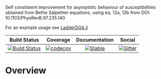 Self constistent improvement for asymptotic behaviour of susceptibilities obtained from Bethe Salpether equations, using eq. 12a, 12b from DOI: 10.1103/PhysRevB.97.235.140

For an example usage see [LadderDGA.jl](https://github.com/Atomtomate/LadderDGA.jl)

|     Build Status    |      Coverage      |  Documentation |      Social    |
| ------------------- |:------------------:| :-------------:| :-------------:|
| [![Build Status](https://github.com/Atomtomate/BSE_SC.jl/workflows/CI/badge.svg)](https://github.com/Atomtomate/BSE_SC.jl/actions) | [![codecov](https://codecov.io/gh/Atomtomate/BSE_SC.jl/branch/master/graph/badge.svg?token=FbJKjHb7DW)](https://codecov.io/gh/Atomtomate/BSE_SC.jl) | [![Stable](https://img.shields.io/badge/docs-stable-blue.svg)](https://Atomtomate.github.io/BSE_SC.jl/stable) |[![Gitter](https://badges.gitter.im/JuliansBastelecke/BSE_SC.svg)](https://gitter.im/JuliansBastelecke/BSE_SC?utm_source=badge&utm_medium=badge&utm_campaign=pr-badge) |

# Overview
